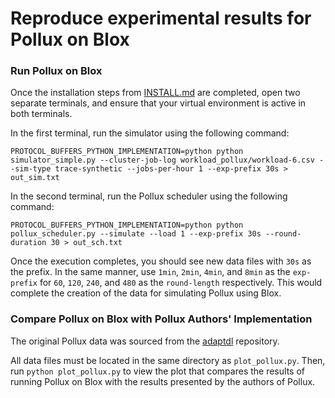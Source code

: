 # Reproduce experimental results for Pollux on Blox

### Run Pollux on Blox

Once the installation steps from [INSTALL.md](https://github.com/msr-fiddle/blox/blob/main/INSTALL.md) are completed, open two separate terminals, and ensure that your virtual environment is active in both terminals.

In the first terminal, run the simulator using the following command:

```
PROTOCOL_BUFFERS_PYTHON_IMPLEMENTATION=python python simulator_simple.py --cluster-job-log workload_pollux/workload-6.csv --sim-type trace-synthetic --jobs-per-hour 1 --exp-prefix 30s > out_sim.txt
```

In the second terminal, run the Pollux scheduler using the following command:

```
PROTOCOL_BUFFERS_PYTHON_IMPLEMENTATION=python python pollux_scheduler.py --simulate --load 1 --exp-prefix 30s --round-duration 30 > out_sch.txt
```

Once the execution completes, you should see new data files with ```30s``` as the prefix. In the same manner, use ```1min```, ```2min```, ```4min```, and ```8min``` as the ```exp-prefix``` for ```60```, ```120```, ```240```, and ```480``` as the ```round-length``` respectively. This would complete the creation of the data for simulating Pollux using Blox.

### Compare Pollux on Blox with Pollux Authors' Implementation

The original Pollux data was sourced from the [adaptdl](https://github.com/petuum/adaptdl/tree/osdi21-artifact/simulator/results-period) repository.

All data files must be located in the same directory as ```plot_pollux.py```. Then, run ```python plot_pollux.py``` to view the plot that compares the results of running Pollux on Blox with the results presented by the authors of Pollux.